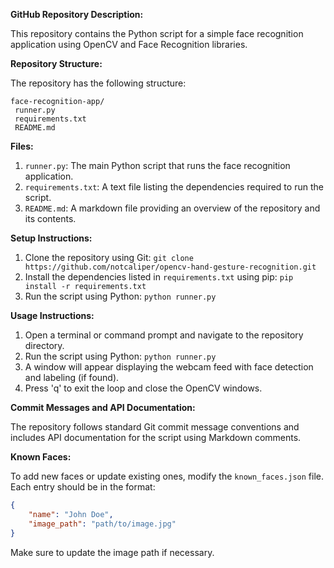 **GitHub Repository Description:**

This repository contains the Python script for a simple face recognition application using OpenCV and Face Recognition libraries.

**Repository Structure:**

The repository has the following structure:
```
face-recognition-app/
 runner.py
 requirements.txt
 README.md
```
**Files:**

1. `runner.py`: The main Python script that runs the face recognition application.
2. `requirements.txt`: A text file listing the dependencies required to run the script.
3. `README.md`: A markdown file providing an overview of the repository and its contents.

**Setup Instructions:**

1. Clone the repository using Git: `git clone https://github.com/notcaliper/opencv-hand-gesture-recognition.git`
2. Install the dependencies listed in `requirements.txt` using pip: `pip install -r requirements.txt`
3. Run the script using Python: `python runner.py`

**Usage Instructions:**

1. Open a terminal or command prompt and navigate to the repository directory.
2. Run the script using Python: `python runner.py`
3. A window will appear displaying the webcam feed with face detection and labeling (if found).
4. Press 'q' to exit the loop and close the OpenCV windows.

**Commit Messages and API Documentation:**

The repository follows standard Git commit message conventions and includes API documentation for the script using Markdown comments.

**Known Faces:**

To add new faces or update existing ones, modify the `known_faces.json` file. Each entry should be in the format:
```json
{
    "name": "John Doe",
    "image_path": "path/to/image.jpg"
}
```
Make sure to update the image path if necessary.

